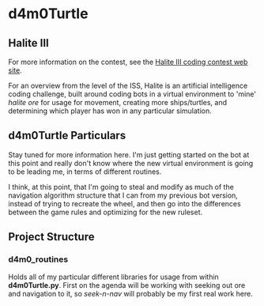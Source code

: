 # d4m0Turtle

## Halite III

For more information on the contest, see the [Halite III coding contest web site](http://Halite.io).

For an overview from the level of the ISS, Halite is an artificial intelligence coding challenge, built around coding bots in a virtual environment to 'mine' _halite ore_ for usage for movement, creating more ships/turtles, and determining which player has won in any particular simulation.

## d4m0Turtle Particulars

Stay tuned for more information here.  I'm just getting started on the bot at this point and really don't know where the new virtual environment is going to be leading me, in terms of different routines.

I think, at this point, that I'm going to steal and modify as much of the navigation algorithm structure that I can from my previous bot version, instead of trying to recreate the wheel, and then go into the differences between the game rules and optimizing for the new ruleset.

## Project Structure

### d4m0_routines

Holds all of my particular different libraries for usage from within **d4m0Turtle.py**.  First on the agenda will be working with seeking out ore and navigation to it, so _seek-n-nav_ will probably be my first real work here.

